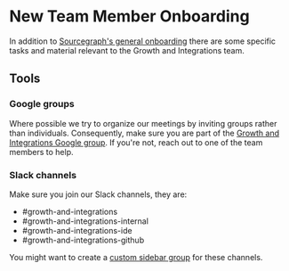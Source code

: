 # New Team Member Onboarding

In addition to [Sourcegraph's general onboarding](https://handbook.sourcegraph.com/company-info-and-process/onboarding) there are some specific tasks and material relevant to the Growth and Integrations team. 

## Tools

### Google groups
Where possible we try to organize our meetings by inviting groups rather than individuals. Consequently, make sure you are part of the [Growth and Integrations Google group](https://groups.google.com/a/sourcegraph.com/g/growth-and-integrations/members?pli=1). If you're not, reach out to one of the team members to help.

### Slack channels
Make sure you join our Slack channels, they are:
- #growth-and-integrations
- #growth-and-integrations-internal
- #growth-and-integrations-ide
- #growth-and-integrations-github

You might want to create a [custom sidebar group](https://slack.com/help/articles/360043207674-Organize-your-sidebar-with-custom-sections) for these channels. 
